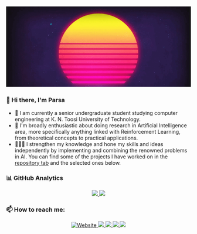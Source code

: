 <p align="center">
  <img src="https://raw.githubusercontent.com/TroddenSpade/troddenspade/master/parsasam.gif" />
</p>


### 👋 Hi there, I'm Parsa

- 🔭 I am currently a senior undergraduate student studying computer engineering at K. N. Toosi University of Technology.
- 🌱 I'm broadly enthusiastic about doing research in Artificial Intelligence area, more specifically anything linked with Reinforcement Learning, from theoretical concepts to practical applications.
- 👨🏻‍💻 I strengthen my knowledge and hone my skills and ideas independently by implementing and combining the renowned problems in AI. You can find some of the projects I have worked on in the [repository tab](https://github.com/TroddenSpade?tab=repositories) and the selected ones below.


### 📊 GitHub Analytics

<p align="center">
<a href="https://github.com/troddenspade">
  <img height="180em" src="https://github-readme-stats-eight-theta.vercel.app/api?username=troddenspade&show_icons=true&theme=dracula&include_all_commits=true&count_private=true"/>
  <img height="180em" src="https://github-readme-stats-eight-theta.vercel.app/api/top-langs/?username=troddenspade&layout=compact&langs_count=8&theme=dracula"/>
</a>
</p>


### 📫 How to reach me:

<p align="center">
<a href="https://psam.xyz">
  <img alt="Website" src="https://img.shields.io/website?up_color=CE4676&up_message=psam.xyz&url=https%3A%2F%2Fpsam.xyz">
</a>
<a href="mailto:99psam@gmail.com">
  <img src="https://img.shields.io/badge/-99psam@email.com-D14836?style=flat&logo=Gmail&logoColor=white"/>
</a>
<a href="https://www.linkedin.com/in/parsa-samadnejad-767ab6114">
  <img src="https://img.shields.io/badge/-Parsa%20Samadnejad-0077B5?style=flat&logo=Linkedin&logoColor=white"/>
</a>
<a href="https://twitter.com/TroddenSpade">
  <img src="https://img.shields.io/badge/-@troddenspade-1D9BF0?style=flat&logo=twitter&logoColor=white"/>
</a>
<a href="https://kaggle.com/parsasam">
  <img src="https://img.shields.io/badge/-@troddenspade-20BEFF?style=flat&logo=kaggle&logoColor=white"/>
</a>
</p>


<!--
**TroddenSpade/troddenspade** is a ✨ _special_ ✨ repository because its `README.md` (this file) appears on your GitHub profile.

Here are some ideas to get you started:

- 👯 I’m looking to collaborate on ...
- 🤔 I’m looking for help with ...
- 💬 Ask me about ...
- 😄 Pronouns: ...
- ⚡ Fun fact: ...
-->
